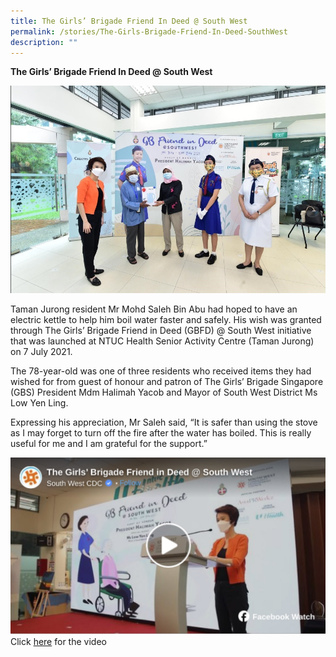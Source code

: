 ```yaml
---
title: The Girls’ Brigade Friend In Deed @ South West
permalink: /stories/The-Girls-Brigade-Friend-In-Deed-SouthWest
description: ""
---
```

**The Girls’ Brigade Friend In Deed @ South West**

![GB](/images/Stories/gb.jpg)

Taman Jurong resident Mr Mohd Saleh Bin Abu had hoped to have an electric kettle to help him boil water faster and safely. His wish was granted through The Girls’ Brigade Friend in Deed (GBFD) @ South West initiative that was launched at NTUC Health Senior Activity Centre (Taman Jurong) on 7 July 2021.

The 78-year-old was one of three residents who received items they had wished for from guest of honour and patron of The Girls’ Brigade Singapore (GBS) President Mdm Halimah Yacob and Mayor of South West District Ms Low Yen Ling.

Expressing his appreciation, Mr Saleh said, “It is safer than using the stove as I may forget to turn off the fire after the water has boiled. This is really useful for me and I am grateful for the support.”

![GB 1](/images/Stories/GB%201.jpg)
Click [here](https://www.facebook.com/watch/?v=850389472238629) for the video